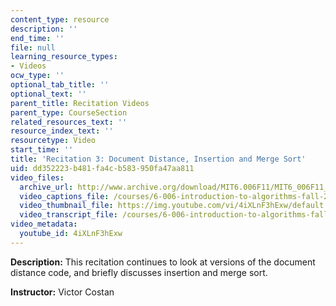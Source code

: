 ```yaml
---
content_type: resource
description: ''
end_time: ''
file: null
learning_resource_types:
- Videos
ocw_type: ''
optional_tab_title: ''
optional_text: ''
parent_title: Recitation Videos
parent_type: CourseSection
related_resources_text: ''
resource_index_text: ''
resourcetype: Video
start_time: ''
title: 'Recitation 3: Document Distance, Insertion and Merge Sort'
uid: dd352223-b481-fa4c-b583-950fa47aa811
video_files:
  archive_url: http://www.archive.org/download/MIT6.006F11/MIT6_006F11_rec03_300k.mp4
  video_captions_file: /courses/6-006-introduction-to-algorithms-fall-2011/78e200f245065de998eb3805273a7f8e_4iXLnF3hExw.vtt
  video_thumbnail_file: https://img.youtube.com/vi/4iXLnF3hExw/default.jpg
  video_transcript_file: /courses/6-006-introduction-to-algorithms-fall-2011/307eb643f01025c4670f32abb1cadc36_4iXLnF3hExw.pdf
video_metadata:
  youtube_id: 4iXLnF3hExw
---
```


**Description:** This recitation continues to look at versions of the document distance code, and briefly discusses insertion and merge sort.

**Instructor:** Victor Costan



